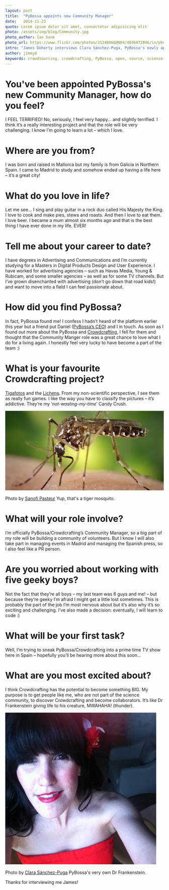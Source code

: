 ```yaml
---
layout: post
title:  "PyBossa appoints new Community Manager"
date:   2014-11-23 
quote: Lorem ipsum dolor sit amet, consectetur adipisicing elit
photo: /assets/img/blog/Community.jpg
photo_author: Ian Sane
photo_url: https://www.flickr.com/photos/31246066@N04/4936872846/in/photolist-5TBjYh-jjcJWJ-8wfLim-fkvHcD-75xGUT-5EqEBT-HCQMZ-aBcNvp-4AJXm-4G11LM-3gLyCc-aEA8jY-aFN9t8-5jJhhD-akHupi-4XjjuD-9B5tek-nfoJQy-7T9N7x-8CB2Eo-cJjh1W-aAfuXG-6xoKTk-6JtVTp-9nHEwk-aC1YHf-c18FW-aZAPDn-HCUCr-aFm7kp-JKSJU-4XZQr2-bessLk-nNcpK-oyNJup-do64P-7ZbWxC-5qbSex-9R2T7C-5J3RaS-Wqkr4-ai5mFR-dr2Qet-aDWxVU-9oX49f-7Efw9Y-arJaGx-6jCSeQ-n4Z2oA-6y18Yp
intro: "James Doherty interviews Clara Sánchez-Puga, PyBossa's newly appointed Community Manager"
author: jimmyd
keywords: crowdsourcing, crowdcrafting, PyBossa, open, source, science, citizen, opensource, Madrid, Webmaker, community, Manager 
---
```


# You've been appointed PyBossa's new Community Manager, how do you feel?

I FEEL TERRIFIED! No, seriously, I feel very happy…  and slightly terrified. I think it’s a really interesting project and that the role will be very challenging. I know I’m going to learn a lot – which I love.

# Where are you from?

I was born and raised in Mallorca but my family is from Galicia in Northern Spain. I came to Madrid to study and somehow ended up having a life here – it’s a great city!

# What do you love in life?

Let me see… 
I sing and play guitar in a rock duo called His Majesty the King. 
I love to cook and make pies, stews and roasts. And then I love to eat them.
I love beer.
I became a mum almost six months ago and that is the best thing I have ever done in my life. EVER!

# Tell me about your career to date?

I have degrees in Advertising and Communications and I’m currently studying for a Masters in Digital Products Design and User Experience. I have worked for advertising agencies – such as Havas Media, Young & Rubicam, and some smaller agencies –  as well as for some TV channels. But I’ve grown disenchanted with advertising (don't go down that road kids!) and want to move into a field I can feel passionate about.

# How did you find PyBossa?

In fact, PyBossa found me! I confess I hadn’t heard of the platform earlier this year but a friend put Daniel ([PyBossa’s CEO](http://daniellombrana.es/)) and I in touch. As soon as I found out more about the PyBossa and [Crowdcrafting](http://crowdcrafting.org/), I fell for them and thought that the Community Manger role was a great chance to love what I do for a living again. I honestly feel very lucky to have become a part of the team :)

# What is your favourite Crowdcrafting project?

[Tigafotos](http://crowdcrafting.org/app/Tigafotos/) and the [Lichens](http://crowdcrafting.org/app/airquality/). From my non-scientific perspective, I see them as really fun games. I like the way you have to classify the pictures – it’s addictive. They’re my ‘*not-wasting-my-time*’ Candy Crush.

![alttext](/assets/img/blog/Mosquito.jpg "Courtesy of Sanofu Pasteur")
<p class="post-caption">Photo by <a href="https://www.flickr.com/photos/sanofi-pasteur/5284040324/in/photolist-aUew3i-7qZkej-p5XdjJ-5f7FGA-7uEr1b-6dh4k6-gTXJFu-7RY1TQ-inhtKE-93T2e4-9ZwSyJ-cveRHb-ajXVh1-dfFvP-8roaxA-eeVVsU-gakv7b-93W66w-dY2U27-e2AaMZ-4eVCHg-gyied3-9jHyK-AgXgc-6P7nnz-69Nd9y-7Cq7NA-gTv4nn-e8Cnfk-7HGzhQ-Vkpt-jEboS-5sWvqZ-gak5yJ-53GFdA-3hPu3c-dfFnM-2ynDf-adeXVQ-nYMSDk-eRJgjD-obpRb8-cTJ6P-Cv41T-4BuPcd-kETJWH-fWkWC-6rX2x9-6wAZYv-dPrmk4">Sanofi Pasteur</a> Yup, that's a tiger mosquito.</p>

# What will your role involve?

I’m officially PyBossa/Crowdcrafting’s Community Manager, so a big part of my role will be building a community of volunteers. But I know I will also take part in managing events in Madrid and managing the Spanish press, so I also feel like a PR person.

# Are you worried about working with five geeky boys?

Not the fact that they’re all boys – my last team was 6 guys and me! – but because they’re geeky I’m afraid I might get a little lost sometimes. This is probably the part of the job I’m most nervous about but it’s also why it’s so exciting and challenging. I’ve also made a decision: eventually, I will learn to code :)

# What will be your first task?

Well, I’m trying to sneak PyBossa/Crowdcrafting into a prime time TV show here in Spain – hopefully you’ll be hearing more about this soon...

# What are you most excited about?

I think Crowdcrafting has the potential to become something BIG. My purpose is to get people like me, who are not part of the science community, to discover Crowdcrafting and become collaborators.  It’s like Dr Frankenstein giving life to his creature, MWAHAHA! (thunder).

![alttext](/assets/img/blog/Clara.jpg "Courtesy of Clara Sánchez-Puga")
<p class="post-caption">Photo by <a href="https://plus.google.com/102588411036148947811/posts">Clara Sánchez-Puga</a> PyBossa's very own Dr Frankenstein.</p>

Thanks for interviewing me James!

